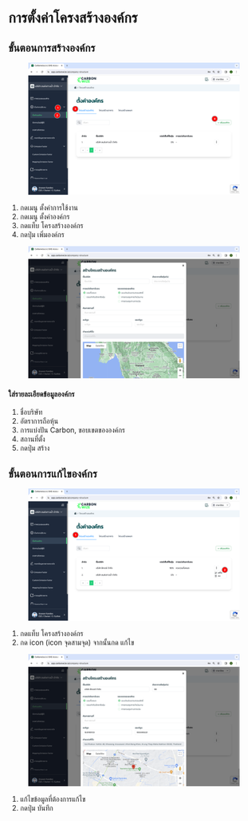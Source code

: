 # การตั้งค่าโครงสร้างองค์กร

## **ขั้นตอนการสร้างองค์กร**

<figure><img src="../../../.gitbook/assets/image (2).png" alt=""><figcaption></figcaption></figure>

1. กดเมนู ตั้งค่าการใช้งาน
2. กดเมนู ตั้งค่าองค์กร
3. กดแท็บ โครงสร้างองค์กร
4. กดปุ่ม เพิ่มองค์กร



<figure><img src="../../../.gitbook/assets/Screenshot 2566-11-01 at 15.38.48.png" alt=""><figcaption></figcaption></figure>

#### ใส่รายละเอียดข้อมูลองค์กร

1. ชื่อบริษัท
2. อัตราการถือหุ้น
3. การแบ่งปัน Carbon, ขอบเขตขององค์กร
4. สถานที่ตั้ง
5. กดปุ่ม สร้าง

## **ขั้นตอนการแก้ไของค์กร**

<figure><img src="../../../.gitbook/assets/image (7).png" alt=""><figcaption></figcaption></figure>

1. กดแท็บ โครงสร้างองค์กร
2. กด icon (icon จุดสามจุด) จากนั้นกด แก้ไข



<figure><img src="../../../.gitbook/assets/Screenshot 2566-11-01 at 15.41.39.png" alt=""><figcaption></figcaption></figure>

1. แก้ไขข้อมูลที่ต้องการแก้ไข
2. กดปุ่ม บันทึก
